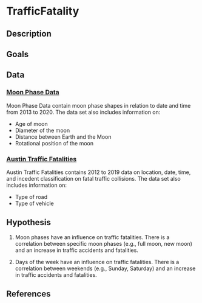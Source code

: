 # TrafficFatality

## Description


## Goals


## Data
### [Moon Phase Data](/MoonPhases)
Moon Phase Data contain moon phase shapes in relation to date and time from 2013 to 2020. The data set also includes information on:
+ Age of moon
+ Diameter of the moon
+ Distance between Earth and the Moon
+ Rotational position of the moon


### [Austin Traffic Fatalities](/APDTrafficFatalities)
Austin Traffic Fatalities contains 2012 to 2019 data on location, date, time, and incedent classification on fatal traffic collisions. The data set also includes information on:
+ Type of road
+ Type of vehicle

## Hypothesis
1. Moon phases have an influence on traffic fatalities. There is a correlation between specific moon phases (e.g., full moon, new moon) and an increase in traffic accidents and fatalities. 

2. Days of the week have an influence on traffic fatalities. There is a correlation between weekends (e.g., Sunday, Saturday) and an increase in traffic accidents and fatalities.

## References
